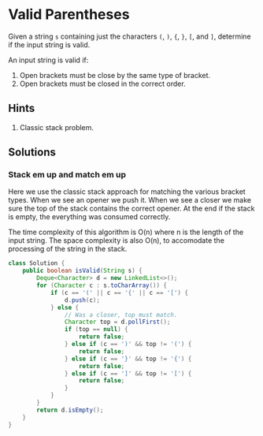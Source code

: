 # Valid Parentheses

Given a string `s` containing just the characters `(`, `)`, `{`, `}`,
`[`, and `]`, determine if the input string is valid.

An input string is valid if:

1. Open brackets must be close by the same type of bracket.
1. Open brackets must be closed in the correct order.

## Hints

1. Classic stack problem.

## Solutions

### Stack em up and match em up

Here we use the classic stack approach for matching the various bracket
types. When we see an opener we push it. When we see a closer we make
sure the top of the stack contains the correct opener. At the end if the
stack is empty, the everything was consumed correctly.

The time complexity of this algorithm is O(n) where n is the length of the
input string. The space complexity is also O(n), to accomodate the processing
of the string in the stack.

```java
class Solution {
    public boolean isValid(String s) {
        Deque<Character> d = new LinkedList<>();
        for (Character c : s.toCharArray()) {
            if (c == '(' || c == '{' || c == '[') {
                d.push(c);
            } else {
                // Was a closer, top must match.
                Character top = d.pollFirst();
                if (top == null) {
                    return false;
                } else if (c == ')' && top != '(') {
                    return false;
                } else if (c == '}' && top != '{') {
                    return false;
                } else if (c == ']' && top != '[') {
                    return false;
                }
            }
        }
        return d.isEmpty();
    }
}
```
